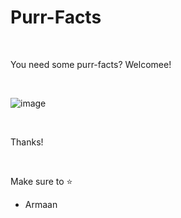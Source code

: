 # Purr-Facts

<br/>

You need some purr-facts? Welcomee!

<br/>

![image](https://github.com/user-attachments/assets/f47c660a-1366-4417-af5f-3df570eeb1c2)

<br/>

Thanks!

<br/>

Make sure to ⭐
  - Armaan
